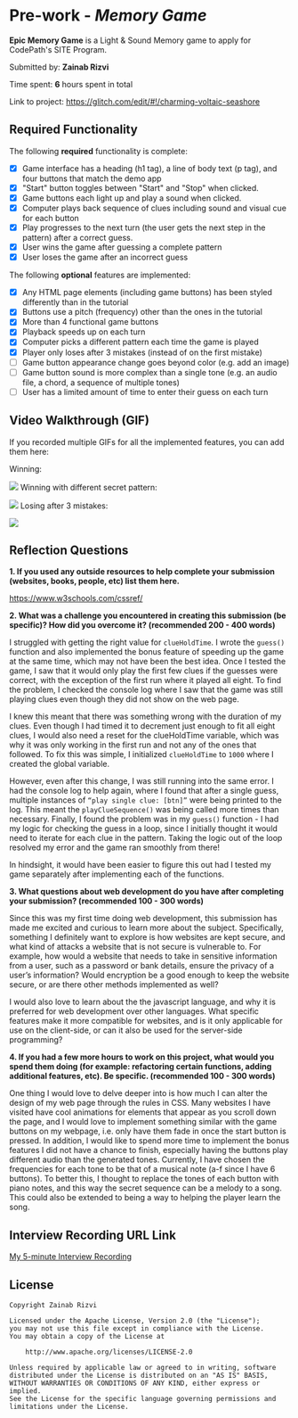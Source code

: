 # Pre-work - _Memory Game_

**Epic Memory Game** is a Light & Sound Memory game to apply for CodePath's SITE Program.

Submitted by: **Zainab Rizvi**

Time spent: **6** hours spent in total

Link to project: https://glitch.com/edit/#!/charming-voltaic-seashore

## Required Functionality

The following **required** functionality is complete:

- [x] Game interface has a heading (h1 tag), a line of body text (p tag), and four buttons that match the demo app
- [x] "Start" button toggles between "Start" and "Stop" when clicked.
- [x] Game buttons each light up and play a sound when clicked.
- [x] Computer plays back sequence of clues including sound and visual cue for each button
- [x] Play progresses to the next turn (the user gets the next step in the pattern) after a correct guess.
- [x] User wins the game after guessing a complete pattern
- [x] User loses the game after an incorrect guess

The following **optional** features are implemented:

- [x] Any HTML page elements (including game buttons) has been styled differently than in the tutorial
- [x] Buttons use a pitch (frequency) other than the ones in the tutorial
- [x] More than 4 functional game buttons
- [x] Playback speeds up on each turn
- [x] Computer picks a different pattern each time the game is played
- [x] Player only loses after 3 mistakes (instead of on the first mistake)
- [ ] Game button appearance change goes beyond color (e.g. add an image)
- [ ] Game button sound is more complex than a single tone (e.g. an audio file, a chord, a sequence of multiple tones)
- [ ] User has a limited amount of time to enter their guess on each turn

## Video Walkthrough (GIF)

If you recorded multiple GIFs for all the implemented features, you can add them here:

Winning:

![](https://i.imgur.com/Hp4hC9q.gif)
Winning with different secret pattern:

![](https://i.imgur.com/oLelmaq.gif)
Losing after 3 mistakes:

![](https://i.imgur.com/ygyvOdj.gif)

## Reflection Questions

**1. If you used any outside resources to help complete your submission (websites, books, people, etc) list them here.**

https://www.w3schools.com/cssref/

**2. What was a challenge you encountered in creating this submission (be specific)? How did you overcome it? (recommended 200 - 400 words)**

I struggled with getting the right value for `clueHoldTime`. I wrote the `guess()` function and also implemented the bonus feature of speeding up the game at the same time, which may not have been the best idea. Once I tested the game, I saw that it would only play the first few clues if the guesses were correct, with the exception of the first run where it played all eight. To find the problem, I checked the console log where I saw that the game was still playing clues even though they did not show on the web page.

I knew this meant that there was something wrong with the duration of my clues. Even though I had timed it to decrement just enough to fit all eight clues, I would also need a reset for the clueHoldTime variable, which was why it was only working in the first run and not any of the ones that followed. To fix this was simple, I initialized `clueHoldTime` to `1000` where I created the global variable.

However, even after this change, I was still running into the same error. I had the console log to help again, where I found that after a single guess, multiple instances of `“play single clue: [btn]”` were being printed to the log. This meant the `playClueSequence()` was being called more times than necessary. Finally, I found the problem was in my `guess()` function - I had my logic for checking the guess in a loop, since I initially thought it would need to iterate for each clue in the pattern. Taking the logic out of the loop resolved my error and the game ran smoothly from there!

In hindsight, it would have been easier to figure this out had I tested my game separately after implementing each of the functions.

**3. What questions about web development do you have after completing your submission? (recommended 100 - 300 words)**

Since this was my first time doing web development, this submission has made me excited and curious to learn more about the subject. Specifically, something I definitely want to explore is how websites are kept secure, and what kind of attacks a website that is not secure is vulnerable to. For example, how would a website that needs to take in sensitive information from a user, such as a password or bank details, ensure the privacy of a user’s information? Would encryption be a good enough to keep the website secure, or are there other methods implemented as well?

I would also love to learn about the the javascript language, and why it is preferred for web development over other languages. What specific features make it more compatible for websites, and is it only applicable for use on the client-side, or can it also be used for the server-side programming?

**4. If you had a few more hours to work on this project, what would you spend them doing (for example: refactoring certain functions, adding additional features, etc). Be specific. (recommended 100 - 300 words)**

One thing I would love to delve deeper into is how much I can alter the design of my web page through the rules in CSS. Many websites I have visited have cool animations for elements that appear as you scroll down the page, and I would love to implement something similar with the game buttons on my webpage, i.e. only have them fade in once the start button is pressed. In addition, I would like to spend more time to implement the bonus features I did not have a chance to finish, especially having the buttons play different audio than the generated tones. Currently, I have chosen the frequencies for each tone to be that of a musical note (a-f since I have 6 buttons). To better this, I thought to replace the tones of each button with piano notes, and this way the secret sequence can be a melody to a song. This could also be extended to being a way to helping the player learn the song.

## Interview Recording URL Link

[My 5-minute Interview Recording](https://www.loom.com/share/8c21c219b43b40469429561b1641ff41)

## License

    Copyright Zainab Rizvi

    Licensed under the Apache License, Version 2.0 (the "License");
    you may not use this file except in compliance with the License.
    You may obtain a copy of the License at

        http://www.apache.org/licenses/LICENSE-2.0

    Unless required by applicable law or agreed to in writing, software
    distributed under the License is distributed on an "AS IS" BASIS,
    WITHOUT WARRANTIES OR CONDITIONS OF ANY KIND, either express or implied.
    See the License for the specific language governing permissions and
    limitations under the License.
